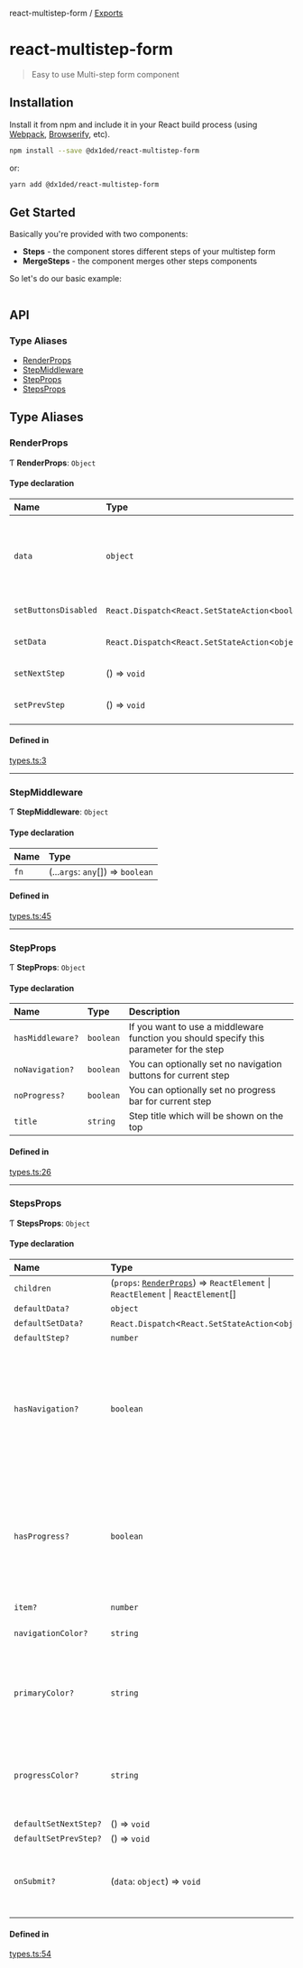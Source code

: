 react-multistep-form / [Exports](modules.md)

# react-multistep-form

> Easy to use Multi-step form component

## Installation
Install it from npm and include it in your React build process (using [Webpack](http://webpack.github.io/), [Browserify](http://browserify.org/), etc).

```bash
npm install --save @dx1ded/react-multistep-form
```
or:
```bash
yarn add @dx1ded/react-multistep-form
```

## Get Started

Basically you're provided with two components:
* **Steps** - the component stores different steps of your multistep form
* **MergeSteps** - the component merges other steps components

So let's do our basic example:

```tsx

```

## API

### Type Aliases

- [RenderProps](modules.md#renderprops)
- [StepMiddleware](modules.md#stepmiddleware)
- [StepProps](modules.md#stepprops)
- [StepsProps](modules.md#stepsprops)

## Type Aliases

### RenderProps

Ƭ **RenderProps**: `Object`

#### Type declaration

| Name | Type | Description |
| :------ | :------ | :------ |
| `data` | `object` | Data object with all data you've passed in from different stages |
| `setButtonsDisabled` | `React.Dispatch`\<`React.SetStateAction`\<`boolean`\>\> | Disable buttons |
| `setData` | `React.Dispatch`\<`React.SetStateAction`\<`object`\>\> | A function to save some data |
| `setNextStep` | () => `void` | Set the next step |
| `setPrevStep` | () => `void` | Set the previous step |

#### Defined in

[types.ts:3](https://github.com/dx1ded/react-multistep-form/blob/8d497a0/src/types.ts#L3)

___

### StepMiddleware

Ƭ **StepMiddleware**: `Object`

#### Type declaration

| Name | Type |
| :------ | :------ |
| `fn` | (...`args`: `any`[]) => `boolean` |

#### Defined in

[types.ts:45](https://github.com/dx1ded/react-multistep-form/blob/8d497a0/src/types.ts#L45)

___

### StepProps

Ƭ **StepProps**: `Object`

#### Type declaration

| Name | Type | Description |
| :------ | :------ | :------ |
| `hasMiddleware?` | `boolean` | If you want to use a middleware function you should specify this parameter for the step |
| `noNavigation?` | `boolean` | You can optionally set no navigation buttons for current step |
| `noProgress?` | `boolean` | You can optionally set no progress bar for current step |
| `title` | `string` | Step title which will be shown on the top |

#### Defined in

[types.ts:26](https://github.com/dx1ded/react-multistep-form/blob/8d497a0/src/types.ts#L26)

___

### StepsProps

Ƭ **StepsProps**: `Object`

#### Type declaration

| Name | Type | Description |
| :------ | :------ | :------ |
| `children` | (`props`: [`RenderProps`](modules.md#renderprops)) => `ReactElement` \| `ReactElement` \| `ReactElement`[] | - |
| `defaultData?` | `object` | - |
| `defaultSetData?` | `React.Dispatch`\<`React.SetStateAction`\<`object`\>\> | - |
| `defaultStep?` | `number` | - |
| `hasNavigation?` | `boolean` | Navigation buttons. However, if the Steps component is merged (using MergeSteps) - it won't work for this component |
| `hasProgress?` | `boolean` | Progress bar. However, if the Steps component is merged (using MergeSteps) - it won't work for this component |
| `item?` | `number` | - |
| `navigationColor?` | `string` | Navigation buttons arrows color |
| `primaryColor?` | `string` | Primary color (active progress bar background / navigation buttons background) |
| `progressColor?` | `string` | Color for those elements of the progress bar which are not active |
| `defaultSetNextStep?` | () => `void` | - |
| `defaultSetPrevStep?` | () => `void` | - |
| `onSubmit?` | (`data`: `object`) => `void` | A function will be invoked once the last step is passed |

#### Defined in

[types.ts:54](https://github.com/dx1ded/react-multistep-form/blob/8d497a0/src/types.ts#L54)